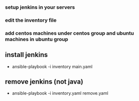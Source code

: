 ### setup jenkins in your servers
### edit the inventory file
### add centos machines under centos group and ubuntu machines in ubuntu group
## install jenkins
- ansible-playbook -i inventory main.yaml

## remove jenkins (not java)
- ansible-playbook -i inventory.yaml remove.yaml
